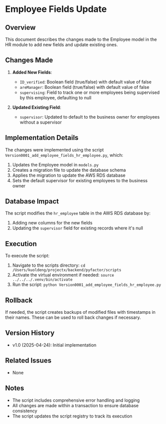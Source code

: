 # Employee Fields Update

## Overview

This document describes the changes made to the Employee model in the HR module to add new fields and update existing ones.

## Changes Made

1. **Added New Fields**:
   - `ID_verified`: Boolean field (true/false) with default value of false
   - `areManager`: Boolean field (true/false) with default value of false
   - `supervising`: Field to track one or more employees being supervised by this employee, defaulting to null

2. **Updated Existing Field**:
   - `supervisor`: Updated to default to the business owner for employees without a supervisor

## Implementation Details

The changes were implemented using the script `Version0001_add_employee_fields_hr_employee.py`, which:

1. Updates the Employee model in `models.py`
2. Creates a migration file to update the database schema
3. Applies the migration to update the AWS RDS database
4. Sets the default supervisor for existing employees to the business owner

## Database Impact

The script modifies the `hr_employee` table in the AWS RDS database by:

1. Adding new columns for the new fields
2. Updating the `supervisor` field for existing records where it's null

## Execution

To execute the script:

1. Navigate to the scripts directory: `cd /Users/kuoldeng/projectx/backend/pyfactor/scripts`
2. Activate the virtual environment if needed: `source ../../../.venv/bin/activate`
3. Run the script: `python Version0001_add_employee_fields_hr_employee.py`

## Rollback

If needed, the script creates backups of modified files with timestamps in their names. These can be used to roll back changes if necessary.

## Version History

- v1.0 (2025-04-24): Initial implementation

## Related Issues

- None

## Notes

- The script includes comprehensive error handling and logging
- All changes are made within a transaction to ensure database consistency
- The script updates the script registry to track its execution 